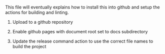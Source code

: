 This file will eventually explains how to install this into github
and setup the actions for building and linting.

1. Upload to a github repository

2. Enable github pages with document root set to docs subdirectory

3. Update the release command action to use the correct file names to build the project
